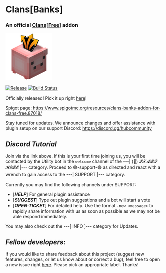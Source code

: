 # Clans\[Banks]
### An official [Clans\[Free\]](https://github.com/Hempfest/Clans) addon
[![banks-banner](banks.png)](https://www.spigotmc.org/resources/clans-banks-addon-for-clans-free.87018/)

[![Release](https://jitpack.io/v/ms5984/ClansBanks.svg)](https://jitpack.io/#ms5984/ClansBanks)
[![Build Status](https://travis-ci.com/ms5984/ClansBanks.svg?branch=master)](https://travis-ci.com/ms5984/ClansBanks)

Officially released!
Pick it up right [here](https://github.com/ms5984/ClansBanks/releases)!

Spigot page: https://www.spigotmc.org/resources/clans-banks-addon-for-clans-free.87018/

Stay tuned for updates. We announce changes and offer assistance
with plugin setup on our support Discord: https://discord.gg/hubcommunity

_Discord Tutorial_
-
Join via the link above. If this is your first time joining us, you will be
contacted by the Utility bot in the `welcome` channel of the 
---\| (📢) 𝓢𝓣𝓐𝓡𝓣 𝓗𝓔𝓡𝓔 \|--- category. Proceed to 🟢-support-🟢 as directed and
react with a wrench to gain access to the ---\| SUPPORT \|--- category.

Currently you may find the following channels under SUPPORT:
- \[𝑯𝑬𝑳𝑷] For general plugin assistance
- \[𝑺𝑼𝑮𝑮𝑬𝑺𝑻] Type out plugin suggestions and a bot will start a vote
- \[𝑶𝑷𝑬𝑵-𝑻𝑰𝑪𝑲𝑬𝑻] For detailed help. Use the format `-new <message>` to
rapidly share information with us as soon as possible as we may not be able
respond immediately.

You may also check out the ---\[ INFO ]--- category for Updates.

_Fellow developers:_
-
If you would like to share feedback about this project (suggest new
features, changes, or let us know about or correct a bug), feel free to open
a new issue right [here](https://github.com/ms5984/ClansBanks/issues/new).
Please pick an appropriate label. Thanks!
